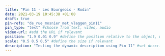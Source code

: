 ```yaml
---
title: "Pin 11 - Les Bourgeois - Rodin"
date: 2021-03-19 10:45:38 +01:00
draft: true
pin-refs: "de_rue_mosnier_met_vlaggen_pin11"
pin_type: "text" #choose from text, video, audio
video-url: #add the URL if relevant
position: "1.9 0.01 0.9" #define the position relative to the object, use aframe inspector to set correctly
scale: "0.5 0.5 0.5" #define the size if relevant
description: "Testing the dynamic description using Pin 11" #set description if relevant
---
```

